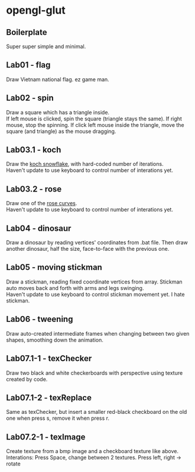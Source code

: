 # opengl-glut
## Boilerplate
Super super simple and minimal.
## Lab01 - flag
Draw Vietnam national flag. ez game man.
## Lab02 - spin
Draw a square which has a triangle inside.<br>
If left mouse is clicked, spin the square (triangle stays the same). If right mouse, stop the spinning. If click left mouse inside the triangle, move the square (and triangle) as the mouse dragging.
## Lab03.1 - koch
Draw the [koch snowflake](https://en.wikipedia.org/wiki/Koch_snowflake), with hard-coded number of iterations.<br> Haven't update to use keyboard to control number of interations yet.
## Lab03.2 - rose
Draw one of the [rose curves](https://en.wikipedia.org/wiki/Rose_(mathematics)). <br> Haven't update to use keyboard to control number of interations yet.
## Lab04 - dinosaur
Draw a dinosaur by reading vertices' coordinates from .bat file. Then draw another dinosaur, half the size, face-to-face with the previous one.
## Lab05 - moving stickman
Draw a stickman, reading fixed coordinate vertices from array. Stickman auto moves back and forth with arms and legs swinging.<br>
Haven't update to use keyboard to control stickman movement yet. I hate stickman.
## Lab06 - tweening
Draw auto-created intermediate frames when changing between two given shapes, smoothing down the animation.
## Lab07.1-1 - texChecker
Draw two black and white checkerboards with perspective using texture created by code.
## Lab07.1-2 - texReplace
Same as texChecker, but insert a smaller red-black checkboard on the old one when press s, remove it when press r.
## Lab07.2-1 - texImage
Create texture from a bmp image and a checkboard texture like above. <br>
Interations: Press Space, change between 2 textures. Press left, right -> rotate
